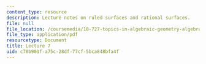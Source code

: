 ```yaml
---
content_type: resource
description: Lecture notes on ruled surfaces and rational surfaces.
file: null
file_location: /coursemedia/18-727-topics-in-algebraic-geometry-algebraic-surfaces-spring-2008/c70b901fa75c28df77cf5bca848bfa4f_lect7.pdf
file_type: application/pdf
resourcetype: Document
title: Lecture 7
uid: c70b901f-a75c-28df-77cf-5bca848bfa4f
---
```


